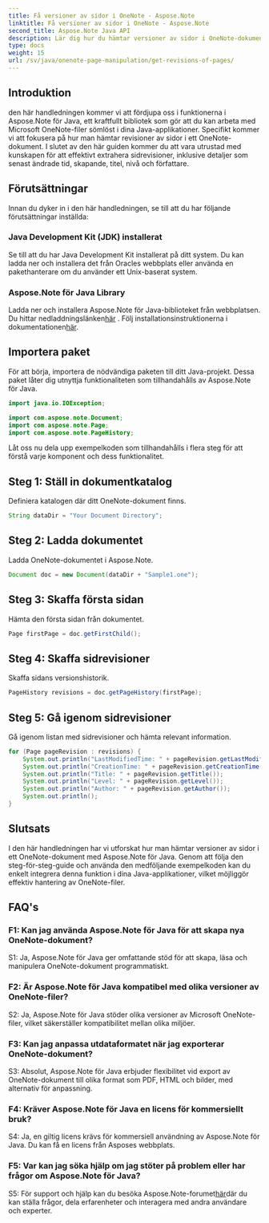 ```yaml
---
title: Få versioner av sidor i OneNote - Aspose.Note
linktitle: Få versioner av sidor i OneNote - Aspose.Note
second_title: Aspose.Note Java API
description: Lär dig hur du hämtar versioner av sidor i OneNote-dokument med Aspose.Note Java. Integrera detta i dina Java-appar för effektiv dokumenthantering.
type: docs
weight: 15
url: /sv/java/onenote-page-manipulation/get-revisions-of-pages/
---
```

## Introduktion

den här handledningen kommer vi att fördjupa oss i funktionerna i Aspose.Note för Java, ett kraftfullt bibliotek som gör att du kan arbeta med Microsoft OneNote-filer sömlöst i dina Java-applikationer. Specifikt kommer vi att fokusera på hur man hämtar revisioner av sidor i ett OneNote-dokument. I slutet av den här guiden kommer du att vara utrustad med kunskapen för att effektivt extrahera sidrevisioner, inklusive detaljer som senast ändrade tid, skapande, titel, nivå och författare.

## Förutsättningar

Innan du dyker in i den här handledningen, se till att du har följande förutsättningar inställda:

### Java Development Kit (JDK) installerat

Se till att du har Java Development Kit installerat på ditt system. Du kan ladda ner och installera det från Oracles webbplats eller använda en pakethanterare om du använder ett Unix-baserat system.

### Aspose.Note för Java Library

 Ladda ner och installera Aspose.Note för Java-biblioteket från webbplatsen. Du hittar nedladdningslänken[här](https://releases.aspose.com/note/java/) . Följ installationsinstruktionerna i dokumentationen[här](https://reference.aspose.com/note/java/).

## Importera paket

För att börja, importera de nödvändiga paketen till ditt Java-projekt. Dessa paket låter dig utnyttja funktionaliteten som tillhandahålls av Aspose.Note för Java.

```java
import java.io.IOException;

import com.aspose.note.Document;
import com.aspose.note.Page;
import com.aspose.note.PageHistory;
```

Låt oss nu dela upp exempelkoden som tillhandahålls i flera steg för att förstå varje komponent och dess funktionalitet.

## Steg 1: Ställ in dokumentkatalog

Definiera katalogen där ditt OneNote-dokument finns.

```java
String dataDir = "Your Document Directory";
```

## Steg 2: Ladda dokumentet

Ladda OneNote-dokumentet i Aspose.Note.

```java
Document doc = new Document(dataDir + "Sample1.one");
```

## Steg 3: Skaffa första sidan

Hämta den första sidan från dokumentet.

```java
Page firstPage = doc.getFirstChild();
```

## Steg 4: Skaffa sidrevisioner

Skaffa sidans versionshistorik.

```java
PageHistory revisions = doc.getPageHistory(firstPage);
```

## Steg 5: Gå igenom sidrevisioner

Gå igenom listan med sidrevisioner och hämta relevant information.

```java
for (Page pageRevision : revisions) {
    System.out.println("LastModifiedTime: " + pageRevision.getLastModifiedTime());
    System.out.println("CreationTime: " + pageRevision.getCreationTime());
    System.out.println("Title: " + pageRevision.getTitle());
    System.out.println("Level: " + pageRevision.getLevel());
    System.out.println("Author: " + pageRevision.getAuthor());
    System.out.println();
}
```

## Slutsats

I den här handledningen har vi utforskat hur man hämtar versioner av sidor i ett OneNote-dokument med Aspose.Note för Java. Genom att följa den steg-för-steg-guide och använda den medföljande exempelkoden kan du enkelt integrera denna funktion i dina Java-applikationer, vilket möjliggör effektiv hantering av OneNote-filer.

## FAQ's

### F1: Kan jag använda Aspose.Note för Java för att skapa nya OneNote-dokument?

S1: Ja, Aspose.Note för Java ger omfattande stöd för att skapa, läsa och manipulera OneNote-dokument programmatiskt.

### F2: Är Aspose.Note för Java kompatibel med olika versioner av OneNote-filer?

S2: Ja, Aspose.Note för Java stöder olika versioner av Microsoft OneNote-filer, vilket säkerställer kompatibilitet mellan olika miljöer.

### F3: Kan jag anpassa utdataformatet när jag exporterar OneNote-dokument?

S3: Absolut, Aspose.Note för Java erbjuder flexibilitet vid export av OneNote-dokument till olika format som PDF, HTML och bilder, med alternativ för anpassning.

### F4: Kräver Aspose.Note för Java en licens för kommersiellt bruk?

S4: Ja, en giltig licens krävs för kommersiell användning av Aspose.Note för Java. Du kan få en licens från Asposes webbplats.

### F5: Var kan jag söka hjälp om jag stöter på problem eller har frågor om Aspose.Note för Java?

 S5: För support och hjälp kan du besöka Aspose.Note-forumet[här](https://forum.aspose.com/c/note/28)där du kan ställa frågor, dela erfarenheter och interagera med andra användare och experter.
